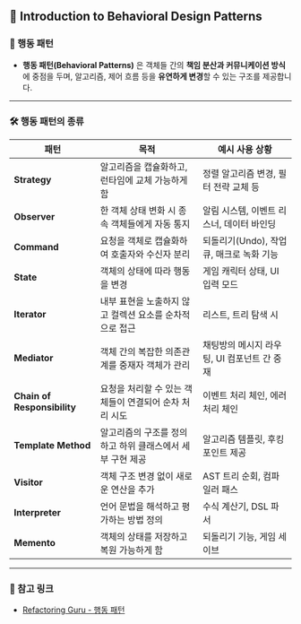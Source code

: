 <!-- pattern_name: 행동 패턴이란? -->

## 🧠 Introduction to Behavioral Design Patterns

### 📘 행동 패턴

- **행동 패턴(Behavioral Patterns)** 은 객체들 간의 **책임 분산과 커뮤니케이션 방식**에 중점을 두며, 알고리즘, 제어 흐름 등을 **유연하게 변경**할 수 있는 구조를 제공합니다.

---

### 🛠️ 행동 패턴의 종류

| 패턴 | 목적 | 예시 사용 상황 |
|------|------|----------------|
| **Strategy** | 알고리즘을 캡슐화하고, 런타임에 교체 가능하게 함 | 정렬 알고리즘 변경, 필터 전략 교체 등 |
| **Observer** | 한 객체 상태 변화 시 종속 객체들에게 자동 통지 | 알림 시스템, 이벤트 리스너, 데이터 바인딩 |
| **Command** | 요청을 객체로 캡슐화하여 호출자와 수신자 분리 | 되돌리기(Undo), 작업 큐, 매크로 녹화 기능 |
| **State** | 객체의 상태에 따라 행동을 변경 | 게임 캐릭터 상태, UI 입력 모드 |
| **Iterator** | 내부 표현을 노출하지 않고 컬렉션 요소를 순차적으로 접근 | 리스트, 트리 탐색 시 |
| **Mediator** | 객체 간의 복잡한 의존관계를 중재자 객체가 관리 | 채팅방의 메시지 라우팅, UI 컴포넌트 간 중재 |
| **Chain of Responsibility** | 요청을 처리할 수 있는 객체들이 연결되어 순차 처리 시도 | 이벤트 처리 체인, 에러 처리 체인 |
| **Template Method** | 알고리즘의 구조를 정의하고 하위 클래스에서 세부 구현 제공 | 알고리즘 템플릿, 후킹 포인트 제공 |
| **Visitor** | 객체 구조 변경 없이 새로운 연산을 추가 | AST 트리 순회, 컴파일러 패스 |
| **Interpreter** | 언어 문법을 해석하고 평가하는 방법 정의 | 수식 계산기, DSL 파서 |
| **Memento** | 객체의 상태를 저장하고 복원 가능하게 함 | 되돌리기 기능, 게임 세이브 |

---

### 📎 참고 링크

- [Refactoring Guru - 행동 패턴](https://refactoring.guru/design-patterns/behavioral-patterns)
